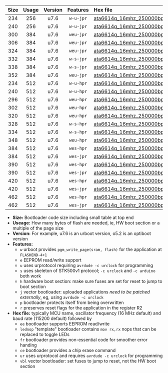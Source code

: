 |Size|Usage|Version|Features|Hex file|
|:-:|:-:|:-:|:-:|:--|
|234|256|u7.6|`w-u-jpr`|[ata6614q_16mhz_250000bps_ur_vbl.hex](https://raw.githubusercontent.com/stefanrueger/urboot/main//ata6614q_16mhz_250000bps_ur_vbl.hex)|
|240|256|u7.6|`w-u-jpr`|[ata6614q_16mhz_250000bps_lednop_ur_vbl.hex](https://raw.githubusercontent.com/stefanrueger/urboot/main//ata6614q_16mhz_250000bps_lednop_ur_vbl.hex)|
|300|384|u7.6|`weu-jpr`|[ata6614q_16mhz_250000bps_ee_ur_vbl.hex](https://raw.githubusercontent.com/stefanrueger/urboot/main//ata6614q_16mhz_250000bps_ee_ur_vbl.hex)|
|306|384|u7.6|`weu-jpr`|[ata6614q_16mhz_250000bps_ee_lednop_ur_vbl.hex](https://raw.githubusercontent.com/stefanrueger/urboot/main//ata6614q_16mhz_250000bps_ee_lednop_ur_vbl.hex)|
|324|384|u7.6|`weu-jpr`|[ata6614q_16mhz_250000bps_ee_lednop_fr_ur_vbl.hex](https://raw.githubusercontent.com/stefanrueger/urboot/main//ata6614q_16mhz_250000bps_ee_lednop_fr_ur_vbl.hex)|
|332|384|u7.6|`w-s-jpr`|[ata6614q_16mhz_250000bps_vbl.hex](https://raw.githubusercontent.com/stefanrueger/urboot/main//ata6614q_16mhz_250000bps_vbl.hex)|
|338|384|u7.6|`w-s-jpr`|[ata6614q_16mhz_250000bps_lednop_vbl.hex](https://raw.githubusercontent.com/stefanrueger/urboot/main//ata6614q_16mhz_250000bps_lednop_vbl.hex)|
|352|384|u7.6|`weu-jpr`|[ata6614q_16mhz_250000bps_ee_lednop_fr_ce_ur_vbl.hex](https://raw.githubusercontent.com/stefanrueger/urboot/main//ata6614q_16mhz_250000bps_ee_lednop_fr_ce_ur_vbl.hex)|
|234|512|u7.6|`w-u-hpr`|[ata6614q_16mhz_250000bps_ur.hex](https://raw.githubusercontent.com/stefanrueger/urboot/main//ata6614q_16mhz_250000bps_ur.hex)|
|240|512|u7.6|`w-u-hpr`|[ata6614q_16mhz_250000bps_lednop_ur.hex](https://raw.githubusercontent.com/stefanrueger/urboot/main//ata6614q_16mhz_250000bps_lednop_ur.hex)|
|296|512|u7.6|`weu-hpr`|[ata6614q_16mhz_250000bps_ee_ur.hex](https://raw.githubusercontent.com/stefanrueger/urboot/main//ata6614q_16mhz_250000bps_ee_ur.hex)|
|302|512|u7.6|`weu-hpr`|[ata6614q_16mhz_250000bps_ee_lednop_ur.hex](https://raw.githubusercontent.com/stefanrueger/urboot/main//ata6614q_16mhz_250000bps_ee_lednop_ur.hex)|
|320|512|u7.6|`weu-hpr`|[ata6614q_16mhz_250000bps_ee_lednop_fr_ur.hex](https://raw.githubusercontent.com/stefanrueger/urboot/main//ata6614q_16mhz_250000bps_ee_lednop_fr_ur.hex)|
|328|512|u7.6|`w-s-hpr`|[ata6614q_16mhz_250000bps.hex](https://raw.githubusercontent.com/stefanrueger/urboot/main//ata6614q_16mhz_250000bps.hex)|
|334|512|u7.6|`w-s-hpr`|[ata6614q_16mhz_250000bps_lednop.hex](https://raw.githubusercontent.com/stefanrueger/urboot/main//ata6614q_16mhz_250000bps_lednop.hex)|
|348|512|u7.6|`weu-hpr`|[ata6614q_16mhz_250000bps_ee_lednop_fr_ce_ur.hex](https://raw.githubusercontent.com/stefanrueger/urboot/main//ata6614q_16mhz_250000bps_ee_lednop_fr_ce_ur.hex)|
|384|512|u7.6|`wes-hpr`|[ata6614q_16mhz_250000bps_ee.hex](https://raw.githubusercontent.com/stefanrueger/urboot/main//ata6614q_16mhz_250000bps_ee.hex)|
|384|512|u7.6|`wes-jpr`|[ata6614q_16mhz_250000bps_ee_vbl.hex](https://raw.githubusercontent.com/stefanrueger/urboot/main//ata6614q_16mhz_250000bps_ee_vbl.hex)|
|390|512|u7.6|`wes-hpr`|[ata6614q_16mhz_250000bps_ee_lednop.hex](https://raw.githubusercontent.com/stefanrueger/urboot/main//ata6614q_16mhz_250000bps_ee_lednop.hex)|
|390|512|u7.6|`wes-jpr`|[ata6614q_16mhz_250000bps_ee_lednop_vbl.hex](https://raw.githubusercontent.com/stefanrueger/urboot/main//ata6614q_16mhz_250000bps_ee_lednop_vbl.hex)|
|420|512|u7.6|`wes-hpr`|[ata6614q_16mhz_250000bps_ee_lednop_fr.hex](https://raw.githubusercontent.com/stefanrueger/urboot/main//ata6614q_16mhz_250000bps_ee_lednop_fr.hex)|
|420|512|u7.6|`wes-jpr`|[ata6614q_16mhz_250000bps_ee_lednop_fr_vbl.hex](https://raw.githubusercontent.com/stefanrueger/urboot/main//ata6614q_16mhz_250000bps_ee_lednop_fr_vbl.hex)|
|462|512|u7.6|`wes-hpr`|[ata6614q_16mhz_250000bps_ee_lednop_fr_ce.hex](https://raw.githubusercontent.com/stefanrueger/urboot/main//ata6614q_16mhz_250000bps_ee_lednop_fr_ce.hex)|
|462|512|u7.6|`wes-jpr`|[ata6614q_16mhz_250000bps_ee_lednop_fr_ce_vbl.hex](https://raw.githubusercontent.com/stefanrueger/urboot/main//ata6614q_16mhz_250000bps_ee_lednop_fr_ce_vbl.hex)|

- **Size:** Bootloader code size including small table at top end
- **Useage:** How many bytes of flash are needed, ie, HW boot section or a multiple of the page size
- **Version:** For example, u7.6 is an urboot version, o5.2 is an optiboot version
- **Features:**
  + `w` urboot provides `pgm_write_page(sram, flash)` for the application at `FLASHEND-4+1`
  + `e` EEPROM read/write support
  + `u` uses urprotocol requiring `avrdude -c urclock` for programming
  + `s` uses skeleton of STK500v1 protocol; `-c urclock` and `-c arduino` both work
  + `h` hardware boot section: make sure fuses are set for reset to jump to boot section
  + `j` vector bootloader: uploaded applications *need to be patched externally*, eg, using `avrdude -c urclock`
  + `p` bootloader protects itself from being overwritten
  + `r` preserves reset flags for the application in the register R2
- **Hex file:** typically MCU name, oscillator frequency (16 MHz default) and baud rate (115200 default) followed by
  + `ee` bootloader supports EEPROM read/write
  + `lednop` "template" bootloader contains `mov rx,rx` nops that can be replaced to toggle LEDs
  + `fr` bootloader provides non-essential code for smoother error handing
  + `ce` bootloader provides a chip erase command
  + `ur` uses urprotocol and requires `avrdude -c urclock` for programming
  + `vbl` vector bootloader: set fuses to jump to reset, not the HW boot section
